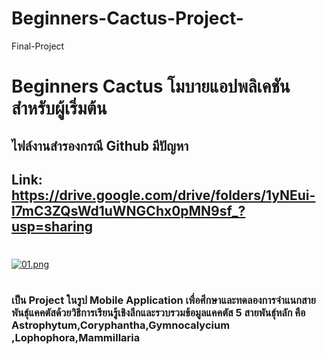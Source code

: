 # Beginners-Cactus-Project-
Final-Project

# Beginners Cactus โมบายแอปพลิเคชันสำหรับผู้เริ่มต้น
## ไฟล์งานสำรองกรณี Github มีปัญหา 
## Link: https://drive.google.com/drive/folders/1yNEui-l7mC3ZQsWd1uWNGChx0pMN9sf_?usp=sharing
#
[![01.png](https://i.postimg.cc/4yPP2CD6/01.png)](https://postimg.cc/XBZ9XP7q)
#
### เป็น Project ในรูป Mobile Application เพื่อศึกษาและทดลองการจำแนกสายพันธุ์แคคตัสด้วยวิธีการเรียนรู้เชิงลึกและรวบรวมข้อมูลแคคตัส 5 สายพันธุ์หลัก คือ Astrophytum,Coryphantha,Gymnocalycium ,Lophophora,Mammillaria


